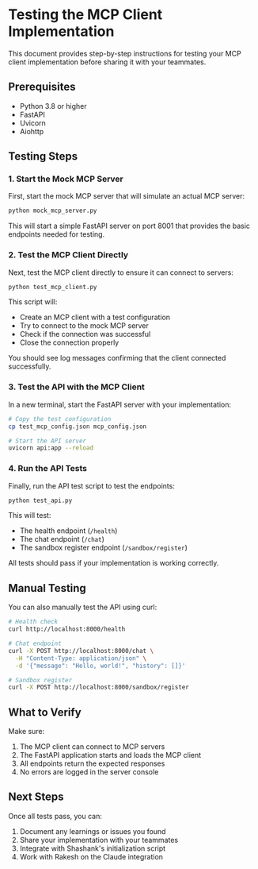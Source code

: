 # Testing the MCP Client Implementation

This document provides step-by-step instructions for testing your MCP client implementation before sharing it with your teammates.

## Prerequisites

- Python 3.8 or higher
- FastAPI
- Uvicorn
- Aiohttp

## Testing Steps

### 1. Start the Mock MCP Server

First, start the mock MCP server that will simulate an actual MCP server:

```bash
python mock_mcp_server.py
```

This will start a simple FastAPI server on port 8001 that provides the basic endpoints needed for testing.

### 2. Test the MCP Client Directly

Next, test the MCP client directly to ensure it can connect to servers:

```bash
python test_mcp_client.py
```

This script will:

- Create an MCP client with a test configuration
- Try to connect to the mock MCP server
- Check if the connection was successful
- Close the connection properly

You should see log messages confirming that the client connected successfully.

### 3. Test the API with the MCP Client

In a new terminal, start the FastAPI server with your implementation:

```bash
# Copy the test configuration
cp test_mcp_config.json mcp_config.json

# Start the API server
uvicorn api:app --reload
```

### 4. Run the API Tests

Finally, run the API test script to test the endpoints:

```bash
python test_api.py
```

This will test:

- The health endpoint (`/health`)
- The chat endpoint (`/chat`)
- The sandbox register endpoint (`/sandbox/register`)

All tests should pass if your implementation is working correctly.

## Manual Testing

You can also manually test the API using curl:

```bash
# Health check
curl http://localhost:8000/health

# Chat endpoint
curl -X POST http://localhost:8000/chat \
  -H "Content-Type: application/json" \
  -d '{"message": "Hello, world!", "history": []}'

# Sandbox register
curl -X POST http://localhost:8000/sandbox/register
```

## What to Verify

Make sure:

1. The MCP client can connect to MCP servers
2. The FastAPI application starts and loads the MCP client
3. All endpoints return the expected responses
4. No errors are logged in the server console

## Next Steps

Once all tests pass, you can:

1. Document any learnings or issues you found
2. Share your implementation with your teammates
3. Integrate with Shashank's initialization script
4. Work with Rakesh on the Claude integration
